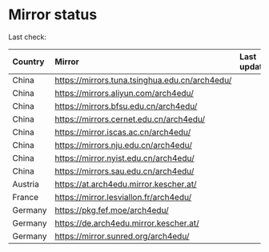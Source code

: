 <script src="./time.js"></script>
# Mirror status
Last check: <script type="text/javascript">localize(1720282981.5337706);</script>

|Country|Mirror|Last update|
|:------|:-----|:----------|
|China|https://mirrors.tuna.tsinghua.edu.cn/arch4edu/|<script type="text/javascript">localize(1720247687);</script>|
|China|https://mirrors.aliyun.com/arch4edu/|<script type="text/javascript">localize(1720247687);</script>|
|China|https://mirrors.bfsu.edu.cn/arch4edu/|<script type="text/javascript">localize(1720247687);</script>|
|China|https://mirrors.cernet.edu.cn/arch4edu/|<script type="text/javascript">localize(1720247687);</script>|
|China|https://mirror.iscas.ac.cn/arch4edu/|<script type="text/javascript">localize(1720247687);</script>|
|China|https://mirrors.nju.edu.cn/arch4edu/|<script type="text/javascript">localize(1720204430);</script>|
|China|https://mirror.nyist.edu.cn/arch4edu/|<script type="text/javascript">localize(1720247687);</script>|
|China|https://mirrors.sau.edu.cn/arch4edu/|<script type="text/javascript">localize(1720247687);</script>|
|Austria|https://at.arch4edu.mirror.kescher.at/|<script type="text/javascript">localize(1720247687);</script>|
|France|https://mirror.lesviallon.fr/arch4edu/|<script type="text/javascript">localize(1720247687);</script>|
|Germany|https://pkg.fef.moe/arch4edu/|<script type="text/javascript">localize(1720247687);</script>|
|Germany|https://de.arch4edu.mirror.kescher.at/|<script type="text/javascript">localize(1720247687);</script>|
|Germany|https://mirror.sunred.org/arch4edu/|<script type="text/javascript">localize(1720247687);</script>|

<script src="./tablefilter/tablefilter.js"></script>
<script src="./table.js"></script>